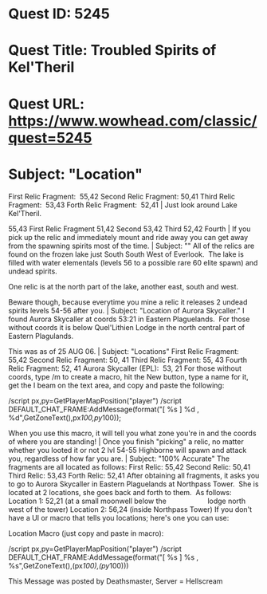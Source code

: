 # Quest ID: 5245
# Quest Title: Troubled Spirits of Kel'Theril
# Quest URL: https://www.wowhead.com/classic/quest=5245
# Subject: "Location"
First Relic Fragment:  55,42
Second Relic Fragment: 50,41
Third Relic Fragment:  53,43
Forth Relic Fragment:  52,41 | Just look around Lake Kel'Theril.

55,43 First Relic Fragment
51,42 Second
53,42 Third
52,42 Fourth | If you pick up the relic and immediately mount and ride away you can get away from the spawning spirits most of the time. | Subject: "<Blank>"
All of the relics are found on the frozen lake just South South West of Everlook.  The lake is filled with water elementals (levels 56 to a possible rare 60 elite spawn) and undead spirits.

One relic is at the north part of the lake, another east, south and west.

Beware though, because everytime you mine a relic it releases 2 undead spirits levels 54-56 after you. | Subject: "Location of Aurora Skycaller."
I found Aurora Skycaller at coords 53:21 in Eastern Plaguelands.  For those without coords it is below Quel'Lithien Lodge in the north central part of Eastern Plagulands.

This was as of 25 AUG 06. | Subject: "Locations"
First Relic Fragment: 55,42
Second Relic Fragment: 50, 41
Third Relic Fragment: 55, 43
Fourth Relic Fragment: 52, 41
Aurora Skycaller (EPL):  53, 21
For those without coords, type /m to create a macro, hit the New button, type a name for it, get the I beam on the text area, and copy and paste the following:

/script px,py=GetPlayerMapPosition("player")
/script DEFAULT_CHAT_FRAME:AddMessage(format("[ %s ] %d , %d",GetZoneText(),px*100,py*100));

When you use this macro, it will tell you what zone you're in and the coords of where you are standing! | Once you finish "picking" a relic, no matter whether you looted it or not 2 lvl 54-55 Highborne will spawn and attack you, regardless of how far you are. | Subject: "100% Accurate"
The fragments are all located as follows:
First Relic: 55,42
Second Relic: 50,41
Third Relic: 53,43
Forth Relic: 52,41
After obtaining all fragments, it asks you to go to Aurora Skycaller in Eastern Plaguelands at Northpass Tower.  She is located at 2 locations, she goes back and forth to them.  As follows:
Location 1: 52,21 (at a small moonwell below the
                    lodge north west of the tower)
Location 2: 56,24 (inside Northpass Tower)
If you don't have a UI or macro that tells you locations; here's one you can use:

Location Macro (just copy and paste in macro):

/script px,py=GetPlayerMapPosition("player")
/script DEFAULT_CHAT_FRAME:AddMessage(format("[ %s ] %s , %s",GetZoneText(),(px*100),(py*100)))

This Message was posted by Deathsmaster, Server = Hellscream